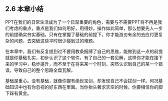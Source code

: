 ## 2.6 本章小结

PPT在我们的日常生活成为了一个日渐重要的角色，需要与不需要PPT将不再是我们考虑的重点，重点是我们如何用好，用得妙。操作如此简单，那么想要先人一步的前提确实夯实基础，只有在掌握了基础的前提下，你才能游刃有余的去应付更复杂的问题，去突破这些平时很少碰到过的难题。

在本章中，我们有反复提到过不要用教条捆缚了自己的思维，能做到这一点的前提就是你基础扎实，初步认识了这个软件，有了自己的一套见解，这样你才能在接下来的学习中，稳步提升，而不至于在将来某一个时刻，突然认识到自己的某一个错误，导致自己的整个思路全盘瓦解。

基础是重心。没有基础，就像你握有绝世宝剑，却发现自己不会拔剑一样。何况基础知识中也有你忽视的好东西在里面。当你抬头奢求天空的时候，你要相信你的脚下踩有黄金。